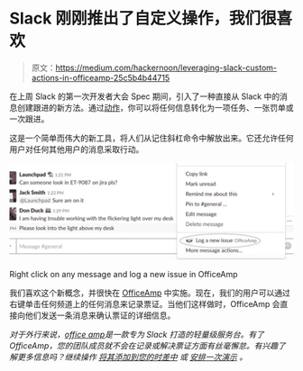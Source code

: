 # Slack 刚刚推出了自定义操作，我们很喜欢

> 原文：<https://medium.com/hackernoon/leveraging-slack-custom-actions-in-officeamp-25c5b4b44715>

在上周 Slack 的第一次开发者大会 Spec 期间，引入了一种直接从 Slack 中的消息创建跟进的新方法。通过[动作](/slack-developer-blog/introducing-actions-a-simple-shortcut-attached-to-every-slack-message-e2404414ece)，你可以将任何信息转化为一项任务、一张罚单或一次跟进。

这是一个简单而伟大的新工具，将人们从记住斜杠命令中解放出来。它还允许任何用户对任何其他用户的消息采取行动。

![](img/0b819086faa0fa59a7adeba6d77a17d6.png)

Right click on any message and log a new issue in OfficeAmp

我们喜欢这个新概念，并很快在 [OfficeAmp](http://www.officeamp.com) 中实施。现在，我们的用户可以通过右键单击任何频道上的任何消息来记录票证。当他们这样做时，OfficeAmp 会直接向他们发送一条消息来确认票证的详细信息。

*对于外行来说，*[*office amp*](http://www.officeamp.com?utm_source=actions_post&utm_medium=medium)*是一款专为 Slack 打造的轻量级服务台。有了 OfficeAmp，您的团队成员就不会在记录或解决票证方面有丝毫懈怠。有兴趣了解更多信息吗？继续操作* [*将其添加到您的时差中*](http://www.officeamp.com?utm_source=actions_post&utm_medium=medium) *或* [*安排一次演示*](https://calendly.com/anaek/oa-demo) *。*